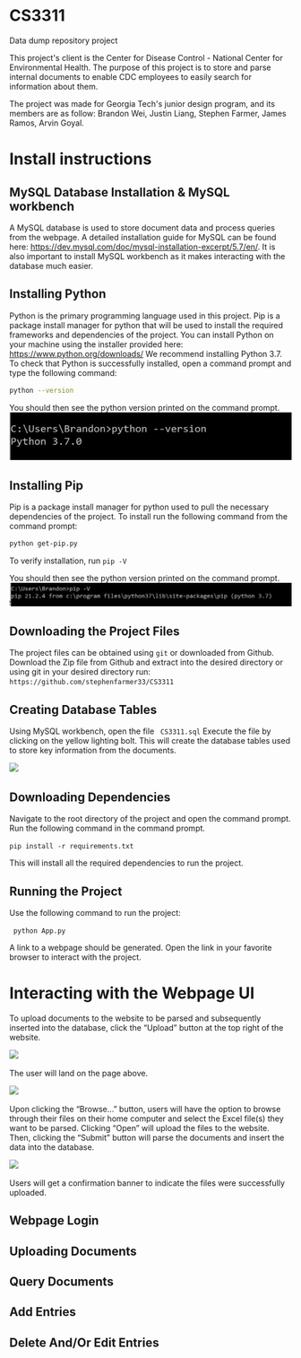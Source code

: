 
# CS3311
Data dump repository project

This project's client is the Center for Disease Control - National Center for Environmental Health. The purpose of this project is to store and parse internal documents to enable CDC employees to easily search for information about them.

The project was made for Georgia Tech's junior design program, and its members are as follow: Brandon Wei, Justin Liang, Stephen Farmer, James Ramos, Arvin Goyal.


# Install instructions

## MySQL Database Installation & MySQL workbench
A MySQL database is used to store document data and process queries from the webpage. A detailed installation guide for MySQL can be found here: https://dev.mysql.com/doc/mysql-installation-excerpt/5.7/en/. It is also important to install MySQL workbench as it makes interacting with the database much easier. 


## Installing Python
Python is the primary programming language used in this project. Pip is a package install manager for python that will be used to install the required frameworks and dependencies of the project. You can install Python on your machine using the installer provided here: https://www.python.org/downloads/
We recommend installing Python 3.7. To check that Python is successfully installed, open a command prompt and type the following command:
``` bash
python --version
```
You should then see the python version printed on the command prompt.
![](images/python-version.JPG)

## Installing Pip
Pip is a package install manager for python used to pull the necessary dependencies of the project.
To install run the following command from the command prompt:
``` bash
python get-pip.py
```

To verify installation, run ```pip -V```

You should then see the python version printed on the command prompt.
![](images/pip-version.JPG)

## Downloading the Project Files
The project files can be obtained using ```git``` or downloaded from Github. Download the Zip file from Github and extract into the desired directory or using git in your desired directory run:
```https://github.com/stephenfarmer33/CS3311```


## Creating Database Tables
Using MySQL workbench, open the file ``` CS3311.sql``` Execute the file by clicking on the yellow lighting bolt. This will create the database tables used to store key information from the documents. 

![](images/sql-run.png)

## Downloading Dependencies 
Navigate to the root directory of the project and open the command prompt. Run the following command in the command prompt.

```pip install -r requirements.txt```

This will install all the required dependencies to run the project.

## Running the Project
Use the following command to run the project:

``` python App.py```

A link to a webpage should be generated. Open the link in your favorite browser to interact with the project. 

# Interacting with the Webpage UI
To upload documents to the website to be parsed and subsequently inserted into the database, click the “Upload” button at the top right of the website.

![](images/upload.png)

The user will land on the page above. 

![](images/file.png)

Upon clicking the “Browse…” button, users will have the
option to browse through their files on their home computer and select the Excel file(s) they want to be parsed. Clicking “Open” will upload the files to the website. Then, clicking the “Submit” button will parse the documents and insert the data into the database. 

![](images/banner.png)

Users will get a confirmation banner to indicate the files were successfully uploaded.

## Webpage Login

## Uploading Documents

## Query Documents

## Add Entries

## Delete And/Or Edit Entries


